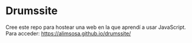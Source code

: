 # Drumssite
Cree este repo para hostear una web en la que aprendí a usar JavaScript.
Para acceder: https://alimsosa.github.io/drumssite/
